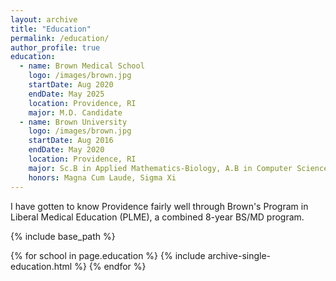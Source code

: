 ```yaml
---
layout: archive
title: "Education"
permalink: /education/
author_profile: true
education:
  - name: Brown Medical School
    logo: /images/brown.jpg
    startDate: Aug 2020
    endDate: May 2025
    location: Providence, RI
    major: M.D. Candidate
  - name: Brown University
    logo: /images/brown.jpg
    startDate: Aug 2016
    endDate: May 2020
    location: Providence, RI
    major: Sc.B in Applied Mathematics-Biology, A.B in Computer Science
    honors: Magna Cum Laude, Sigma Xi
---
```


I have gotten to know Providence fairly well through Brown's Program in Liberal Medical Education (PLME), a combined 8-year BS/MD program.

{% include base_path %}

{% for school in page.education %}
  {% include archive-single-education.html %}
{% endfor %}